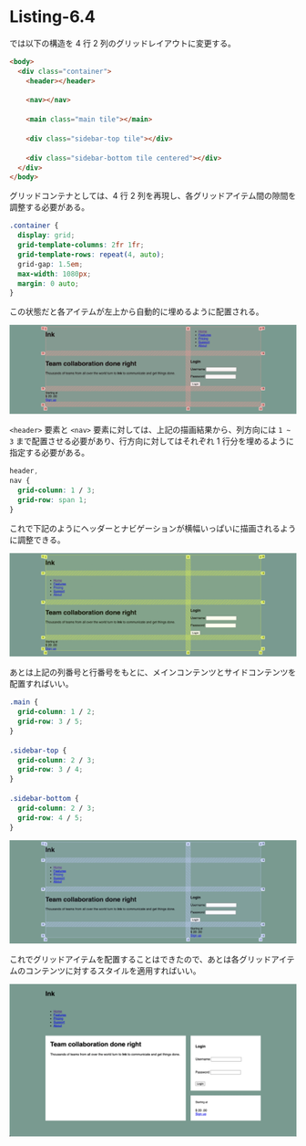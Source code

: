 # Listing-6.4

では以下の構造を 4 行 2 列のグリッドレイアウトに変更する。

```html
<body>
  <div class="container">
    <header></header>

    <nav></nav>

    <main class="main tile"></main>

    <div class="sidebar-top tile"></div>

    <div class="sidebar-bottom tile centered"></div>
  </div>
</body>
```

グリッドコンテナとしては、4 行 2 列を再現し、各グリッドアイテム間の隙間を調整する必要がある。

```css
.container {
  display: grid;
  grid-template-columns: 2fr 1fr;
  grid-template-rows: repeat(4, auto);
  grid-gap: 1.5em;
  max-width: 1080px;
  margin: 0 auto;
}
```

この状態だと各アイテムが左上から自動的に埋めるように配置される。

![](assets/2021-10-25-21-20-48.png)

`<header>` 要素と `<nav>` 要素に対しては、上記の描画結果から、列方向には `1 ~ 3` まで配置させる必要があり、行方向に対してはそれぞれ 1 行分を埋めるように指定する必要がある。

```css
header,
nav {
  grid-column: 1 / 3;
  grid-row: span 1;
}
```

これで下記のようにヘッダーとナビゲーションが横幅いっぱいに描画されるように調整できる。

![](assets/2021-10-25-21-25-22.png)

あとは上記の列番号と行番号をもとに、メインコンテンツとサイドコンテンツを配置すればいい。

```css
.main {
  grid-column: 1 / 2;
  grid-row: 3 / 5;
}

.sidebar-top {
  grid-column: 2 / 3;
  grid-row: 3 / 4;
}

.sidebar-bottom {
  grid-column: 2 / 3;
  grid-row: 4 / 5;
}
```

![](assets/2021-10-25-21-27-42.png)

これでグリッドアイテムを配置することはできたので、あとは各グリッドアイテムのコンテンツに対するスタイルを適用すればいい。

![](assets/2021-10-25-21-28-56.png)
